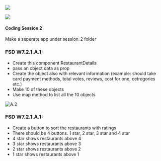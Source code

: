 ![](https://img.shields.io/badge/MASAI-SPARTANS-red?logo=&style=for-the-badge)

![](https://img.shields.io/badge/WEEK7-DAY2-green)

#### Coding Session 2

Make a seperate app under session_2 folder

### FSD W7.2.1.A.1:

- Create this component RestaurantDetails
- pass an object data as prop
- Create the object also with relevant information (example: should take card payment methods, total votes, reviews, cost for one, cetrogories etc.)
- Make 10 of these objects
- Use map method to list all the 10 objects

![A.2](https://i.imgur.com/lMeVwr7.png)


### FSD W7.2.1.A.1:

- Create a button to sort the restaurants with ratings
- There should be 4 buttons. 1 star, 2 star, 3 star and 4 star
- 4 star shows restaurants above 4
- 3 star shows restaurants above 3
- 2 star shows restaurants above 2
- 1 star shows restaurants above 1
